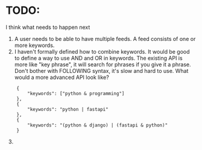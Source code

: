 # TODO:

I think what needs to happen next

1. A user needs to be able to have multiple feeds. A feed consists of one or more keywords. 
2. I haven't formally defined how to combine keywords. It would be good to define a way to use AND and OR in keywords. The existing API is more like "key phrase", it will search for phrases if you give it a phrase. Don't bother with FOLLOWING syntax, it's slow and hard to use. What would a more advanced API look like? 

```
    {
        "keywords": ["python & programming"]
    }, 
    {
        "keywords": "python | fastapi"
    }, 
    {
        "keywords": "(python & django) | (fastapi & python)"
    }
```

3. 